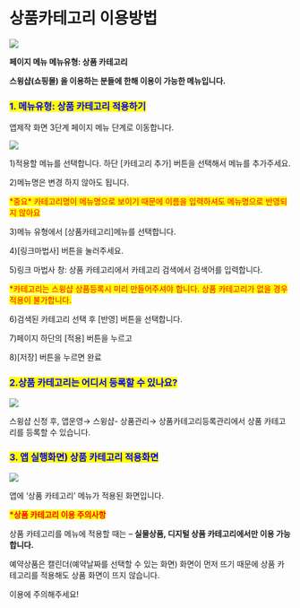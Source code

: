 # 상품카테고리 이용방법

![](https://wp.swing2app.co.kr/wp-content/uploads/2020/11/%EA%B7%B8%EB%A6%BC1.png)

**페이지 메뉴 메뉴유형: 상품 카테고리**

**스윙샵(쇼핑몰) 을 이용하는 분들에 한해 이용이 가능한 메뉴입니다.**



### <mark style="color:blue;">**1. 메뉴유형: 상품 카테고리 적용하기**</mark>&#x20;

앱제작 화면 3단계 페이지 메뉴 단계로 이동합니다.&#x20;

![](https://wp.swing2app.co.kr/wp-content/uploads/2020/11/%EC%83%81%ED%92%88%EC%B9%B4%ED%85%8C%EA%B3%A0%EB%A6%AC\_20.11-1.png)

1\)적용할 메뉴를 선택합니다. 하단 \[카테고리 추가] 버튼을 선택해서 메뉴를 추가주세요.&#x20;

2\)메뉴명은 변경 하지 않아도 됩니다.

<mark style="color:red;">\*중요\* 카테고리명이 메뉴명으로 보이기 때문에 이름을 입력하셔도 메뉴명으로 반영되지 않아요</mark>

3\)메뉴 유형에서 \[상품카테고리]메뉴를 선택합니다.

4\)\[링크마법사] 버튼을 눌러주세요.

5\)링크 마법사 창: 상품 카테고리에서 카테고리 검색에서 검색어를 입력합니다.&#x20;

<mark style="color:red;">\*카테고리는 스윙샵 상품등록시 미리 만들어주셔야 합니다. 상품 카테고리가 없을 경우 적용이 불가합니다.</mark>

6\)검색된 카테고리 선택 후 \[반영] 버튼을 선택합니다.

7\)페이지 하단의 \[적용] 버튼을 누르고

8\)\[저장] 버튼을 누르면 완료



### <mark style="color:blue;">**2.상품 카테고리는 어디서 등록할 수 있나요?**</mark>

![](https://wp.swing2app.co.kr/wp-content/uploads/2020/11/%EC%83%81%ED%92%88%EC%B9%B4%ED%85%8C%EA%B3%A0%EB%A6%AC3\_20.11.png)

스윙샵 신청 후, 앱운영→ 스윙샵- 상품관리→ 상품카테고리등록관리에서 상품 카테고리를 등록할 수 있습니다.&#x20;



### <mark style="color:blue;">**3. 앱 실행화면) 상품 카테고리 적용화면**</mark>

![](https://wp.swing2app.co.kr/wp-content/uploads/2020/11/%EC%83%81%ED%92%88%EC%B9%B4%ED%85%8C%EA%B3%A0%EB%A6%AC2\_20.11.png)

앱에 ‘상품 카테고리’ 메뉴가 적용된 화면입니다.



<mark style="color:red;">**\*상품 카테고리 이용 주의사항**</mark>

상품 카테고리를 메뉴에 적용할 때는 – **실물상품, 디지털 상품 카테고리에서만 이용 가능합니다.**

예약상품은 캘린더(예약날짜를 선택할 수 있는 화면) 화면이 먼저 뜨기 때문에 상품 카테고리를 적용해도 상품 화면이 뜨지 않습니다.

이용에 주의해주세요!
